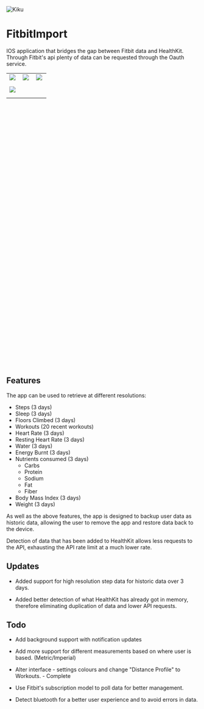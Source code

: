 ![Kiku](images/heart@0.75.png)

# FitbitImport

IOS application that bridges the gap between Fitbit data and HealthKit. Through Fitbit's api plenty of data can be requested through the Oauth service.

<div>
<table style="overflow:revert; border:none !important;">
 <tr><td style="border:none !important;"><img align="left" src="images/home.png" style="float:left;margin-bottom:5px; padding-bottom:5px;"></td><td><img align="left" src="images/settings.png" style="float:left;margin-bottom:5px; padding-bottom:5px;"></td>

<td style="border:none !important;"><img align="left" src="images/log.png" style="float:left;margin-bottom:5px; padding-bottom:5px;"></td></tr>

<tr><td style="border:none !important;"><img align="left" src="images/route.png" style="float:left;margin-bottom:5px; padding-bottom:5px;"></td></tr>
 </table>
</div>
<div style="height:500px;margin-top:200px">
&nbsp;                             
</div>

## Features

 The app can be used to retrieve at different resolutions:

  * Steps (3 days)
  * Sleep (3 days)
  * Floors Climbed (3 days)
  * Workouts (20 recent workouts)
  * Heart Rate (3 days)
  * Resting Heart Rate (3 days)
  * Water (3 days)
  * Energy Burnt (3 days)
  * Nutrients consumed (3 days)
    * Carbs
    * Protein
    * Sodium
    * Fat
    * Fiber
  * Body Mass Index (3 days)
  * Weight (3 days)

  As well as the above features, the app is designed to backup user data as historic data, allowing the user to remove the app and restore data back to the device.

  Detection of data that has been added to HealthKit allows less requests to the API, exhausting the API rate limit at a much lower rate.

## Updates

  * Added support for high resolution step data for historic data over 3 days.

  * Added better detection of what HealthKit has already got in memory, therefore eliminating duplication of data and lower API requests.

## Todo

  * Add background support with notification updates

  * Add more support for different measurements based on where user is based. (Metric/Imperial)

  * Alter interface - settings colours and change "Distance Profile" to Workouts. - Complete

  * Use Fitbit's subscription model to poll data for better management.

  * Detect bluetooth for a better user experience and to avoid errors in data.
 </span>
